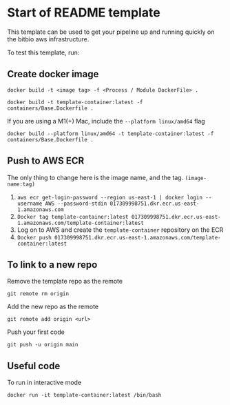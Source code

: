 

# Start of README template

This template can be used to get your pipeline up and running quickly on the bitbio aws infrastructure.

To test this template, run: 



## Create docker image

`docker build -t <image tag> -f <Process / Module DockerFile> .`

`docker build -t template-container:latest -f containers/Base.Dockerfile .`

If you are using a M1(+) Mac, include the `--platform linux/amd64` flag

`docker build --platform linux/amd64 -t template-container:latest -f containers/Base.Dockerfile .`

## Push to AWS ECR 

The only thing to change here is the image name, and the tag. `(image-name:tag)`

1. `aws ecr get-login-password --region us-east-1 | docker login --username AWS --password-stdin 017309998751.dkr.ecr.us-east-1.amazonaws.com`
2. `Docker tag template-container:latest 017309998751.dkr.ecr.us-east-1.amazonaws.com/template-container:latest`
3. Log on to AWS and create the `template-container` repository on the ECR
4. `Docker push 017309998751.dkr.ecr.us-east-1.amazonaws.com/template-container:latest`

## To link to a new repo

Remove the template repo as the remote
 
`git remote rm origin`

Add the new repo as the remote

`git remote add origin <url>`

Push your first code 

`git push -u origin main`

## Useful code

To run in interactive mode 

`docker run -it template-container:latest /bin/bash`
